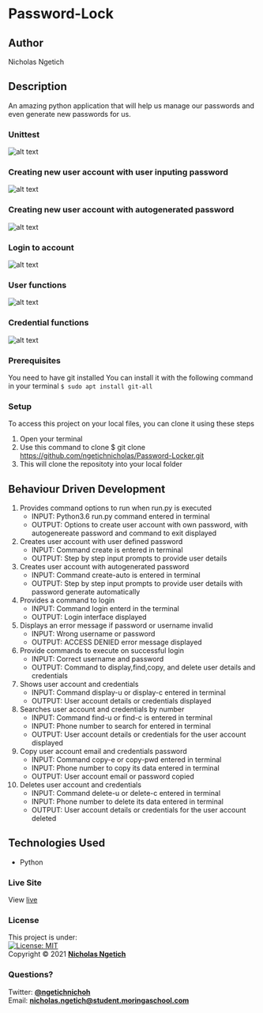 # Password-Lock
## Author
Nicholas Ngetich
## Description
An amazing python application that will help us manage our passwords and even generate new passwords for us.
### Unittest
![alt text](https://github.com/ngetichnicholas/Password-Locker/blob/main/images/unittest.png)
### Creating new user account with user inputing password
![alt text](https://github.com/ngetichnicholas/Password-Locker/blob/main/images/create-with-password.png)
### Creating new user account with autogenerated password
![alt text](https://github.com/ngetichnicholas/Password-Locker/blob/main/images/create-with-auto-password.png)
### Login to account
![alt text](https://github.com/ngetichnicholas/Password-Locker/blob/main/images/login.png)
### User functions
![alt text](https://github.com/ngetichnicholas/Password-Locker/blob/main/images/user-class-functions.png)
### Credential functions
![alt text](https://github.com/ngetichnicholas/Password-Locker/blob/main/images/credential-class-functions.png)
### Prerequisites
You need to have git installed
You can install it with the following command in your terminal
`$ sudo apt install git-all`
### Setup
To access this project on your local files, you can clone it using these steps
1. Open your terminal
1. Use this command to clone $ git clone https://github.com/ngetichnicholas/Password-Locker.git
1. This will clone the repositoty into your local folder
## Behaviour Driven Development
1. Provides command options to run when run.py is executed 
   - INPUT: Python3.6 run.py command entered in terminal
   - OUTPUT: Options to create user account with own password, with autogenereate password and command to exit displayed
1. Creates user account with user defined password
   - INPUT: Command create is entered in terminal
   - OUTPUT: Step by step input prompts to provide user details
1. Creates user account with autogenerated password
   - INPUT: Command create-auto is entered in terminal
   - OUTPUT: Step by step input prompts to provide user details with password generate automatically
1. Provides a command to login
   - INPUT: Command login enterd in the terminal
   - OUTPUT: Login interface displayed
1. Displays an error message if password or username invalid
   - INPUT: Wrong username or password
   - OUTPUT: ACCESS DENIED error message displayed
1. Provide commands to execute on successful login
   - INPUT: Correct username and password
   - OUTPUT: Command to display,find,copy, and delete user details and credentials
1. Shows user account and credentials
   - INPUT: Command display-u or display-c entered in terminal
   - OUTPUT: User account details or credentials displayed
1. Searches user account and credentials by number
   - INPUT: Command find-u or find-c is entered in terminal
   - INPUT: Phone number to search  for entered in terminal
   - OUTPUT: User account details or credentials for the user account displayed 
1. Copy user account email and credentials password
   - INPUT: Command copy-e or copy-pwd entered in terminal
   - INPUT: Phone number to copy its data entered in terminal
   - OUTPUT: User account email or password copied
1. Deletes user account and credentials
   - INPUT: Command delete-u or delete-c entered in terminal
   - INPUT: Phone number to delete its data entered in terminal
   - OUTPUT: User account details or credentials for the user account deleted 

## Technologies Used
- Python
### Live Site
View [live]()
### License
This project is under:  
[![License: MIT](https://img.shields.io/badge/License-MIT-yellow.svg)](/LICENSE)  
Copyright &copy; 2021 **[Nicholas Ngetich](https://github.com/ngetichnick)**
### Questions?
Twitter: **[@ngetichnichoh](https://twitter.com/ngetichnichoh)**  
Email: **[nicholas.ngetich@student.moringaschool.com](mailto:nicholas.ngetich@student.moringaschool.com)**